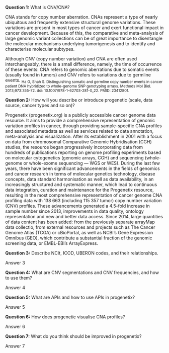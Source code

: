 **Question 1:** What is CNV/CNA?

CNA stands for copy number aberration. CNAs represent a type of nearly ubiquitous and frequently extensive structural genome variations. These variations are present in most types of cancer and exert functional impact in cancer development. Because of this, the comparative and meta-analysis of large genomic variant collections can be of great importance to disentangle the molecular mechanisms underlying tumorigenesis and to identify and characterise molecular subtypes.

Although CNV (copy number variation) and CNA are often used interchangeably, there is a small difference, namely, the time of occurrence of these events: CNA refers to genomic aberrations due to somatic events (usually found in tumors) and CNV refers to variations due to germline events.
<sub>Ha G, Shah S. Distinguishing somatic and germline copy number events in cancer patient DNA hybridized to whole-genome SNP genotyping arrays. Methods Mol Biol. 2013;973:355-72. doi: 10.1007/978-1-62703-281-0_22. PMID: 23412801.</sub>

**Question 2:** How will you describe or introduce progenetic  (scale, data source, cancer types and so on)?

Progenetix (progenetix.org) is a publicly accessible cancer genome data resource. It aims to provide a comprehensive representation of genomic variation profiles in cancer, through providing sample-specific CNA profiles and associated metadata as well as services related to data annotation, meta-analysis and visualization. After its establishment in 2001 with a focus on data from chromosomal Comparative Genomic Hybridisation (CGH) studies, the resource began progressively incorporating data from hundreds of publications reporting on genome profiling experiments based on molecular cytogenetics (genomic arrays, CGH) and sequencing (whole-genome or whole-exome sequencing — WGS or WES). During the last few years,  there have been significant advancements in the fields of genomics and cancer research in terms of molecular genetics technology, disease concepts, data standard harmonisation as well as data availability, in an increasingly structured and systematic manner, which lead to continuous data integration, curation and maintenance for the Progenetix resource, resulting in the most comprehensive representation of cancer genome CNA profiling data with 138 663 (including 115 357 tumor) copy number variation (CNV) profiles. These advancements generated a 4.5-fold increase in sample number since 2013, improvements in data quality, ontology representation and new and better data access.
Since 2014, large quantities of data content has been added: from the previously separate arrayMap data collectio, from external resources and projects such as The Cancer Genome Atlas (TCGA) or cBioPortal, as well as NCBI’s Gene Expression Omnibus (GEO), which contribute a substantial fraction of the genomic screening data, or EMBL-EBI’s ArrayExpress.

**Question 3:** Describe NCIt, ICOD, UBERON codes, and their relationships.

Answer 3

**Question 4:** What are CNV segmentations and CNV frequencies, and how to use them?

Answer 4

**Question 5:** What are APIs and how to use APIs in progenetix?

Answer 5

**Question 6:** How does progenetic visualise CNA profiles?

Answer 6

**Question 7:** What do you think should be improved in progenetix?

Answer 7
